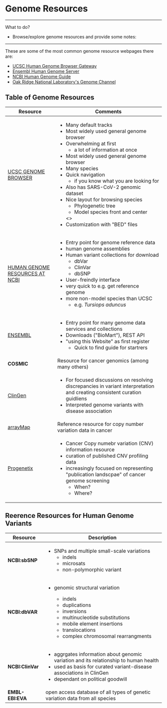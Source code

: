 # Genome Resources
---------------------------
What to do?
* Browse/explore genome resources and provide some notes:
-------------------------------
These are some of the most common genome resource webpages there are:
 * [UCSC Human Genome Browser Gateway](http://genome.cse.ucsc.edu)
 * [Ensembl Human Genome Server](http://useast.ensembl.org)
 * [NCBI Human Genome Guide](http://ncbi.nlm.nih.gov)
 * [Oak Ridge National Laboratory's Genome Channel](http://compbio.ornl.gov)


## Table of Genome Resources
Resource | Comments
---|---
 [UCSC GENOME BROWSER](www.genome.cse.ucsc.edu) | <ul><li>Many default tracks</li><li>Most widely used general genome browser</li><li>Overwhelming at first <ul><li>a lot of information at once</li></ul></li><li>Most widely used general genome browser</li><li>Many species</li><li>Quick navigation<ul><li>if you know what you are looking for</li></ul></li><li>Also has SARS-CoV-2 genomic dataset</li><li>Nice layout for browsing species<ul><li>Phylogenetic tree</li><li>Model species front and center</li></ul> <></li><li>Customization with "BED" files</li></ul>
 [HUMAN GENOME RESOURCES AT NCBI](www.ncbi.nlm.nih.gov/projects/genome/guide/human)| <ul><li>Entry point for genome reference data</li><li>human genome assemblies</li><li>Human variant collections for download<ul><li>dbVar</li><li>ClinVar</li><li>dbSNP</li></ul></li><li>User-freindly interface</li><li>very quick to e.g. get reference genome</li><li>more non-model species than UCSC<ul><li>e.g. *Tursiops aduncus*</li></ul></li></ul>
 [ENSEMBL](www.ensembl.org/Homo_sapiens/Info/Index)| <ul><li>Entry point for many genome data services and collections</li><li>Downloads ("BioMart"), REST API</li><li>"using this Website" as first register<ul><li>Quick to find guide for startrers</li></ul>
 **COSMIC** | Resource for cancer genomics (among many others)
 [ClinGen](https://www.clinicalgenome.org/)| <ul><li>For focused discussions on resolving discrepancies in variant interpretation and creating consistent curation guidliens</li><li>Interpreted genome variants with disease association</li></ul>
  [arrayMap](https://arraymap.progenetix.org/)| Reference resource for copy number variation data in cancer
[Progenetix](https://www.progenetix.org/)|<ul><li>Cancer Copy numebr variation (CNV) information resource</li><li>curation of published CNV profiling data</li><li>increasingly focused on representing "publication landscpae" of cancer genome screening<ul><li>When?</li><li>Where?</li></ul></li></ul>

## Reerence Resources for Human Genome Variants

Resource | Description
----|----
**NCBI:sbSNP** | <ul><li>SNPs and multiple small-scale variations<ul><li>indels</li><li>microsats</li><li> non-polymorphic variant</li></ul></li></ul>
**NCBI:dbVAR** |<ul><li>genomic structural variation</li><ul><li>indels</li><li> duplications</li><li> inversions</li><li> multinucleotide substitutions</li><li> mobile element insertions</li><li> translocations</li><li> complex chromosomal rearrangments</li></ul></li></ul>
**NCBI:ClinVar** | <ul><li>aggrgates information about genomic variation and its relationship to human health</li><li>used as basis for curated variant-disease associations in ClinGen</li><li>dependant on political goodwill</li></ul>
**EMBL-EBI:EVA** | open access database of all types of genetic variation data from all species
